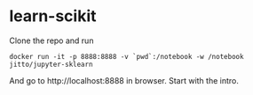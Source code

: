 # learn-scikit

Clone the repo and run 
```
docker run -it -p 8888:8888 -v `pwd`:/notebook -w /notebook jitto/jupyter-sklearn
```
And go to http://localhost:8888 in browser.  Start with the intro.
